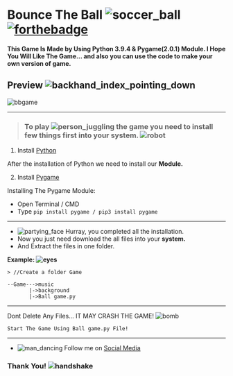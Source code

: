 # Bounce The Ball ![soccer_ball](https://user-images.githubusercontent.com/49164677/116799839-80e5ad80-ab19-11eb-9c48-2870936175c8.gif) [![forthebadge](https://forthebadge.com/images/badges/made-with-python.svg)](https://forthebadge.com)

**This Game Is Made by Using Python 3.9.4 & Pygame(2.0.1) Module.
I Hope You Will Like The Game... and also you can use the code to make your own version of game.**

## Preview ![backhand_index_pointing_down](https://user-images.githubusercontent.com/49164677/116799945-5ba56f00-ab1a-11eb-9d1a-6f74ce447c7a.gif)

![bbgame](https://user-images.githubusercontent.com/49164677/116798049-89ce8300-ab09-11eb-9b87-0701245d31d4.gif)

---
> ### To play ![person_juggling](https://user-images.githubusercontent.com/49164677/116800092-8e039c00-ab1b-11eb-8da1-ec4ee979c684.gif) the game you need to install few things first into your system. ![robot](https://user-images.githubusercontent.com/49164677/116800128-dae77280-ab1b-11eb-96f6-da668f8daa31.gif)

1. Install [Python](https://www.python.org/)

After the installation of Python we need to install our **Module.**

2. Install [Pygame](https://www.pygame.org/news)

Installing The Pygame Module:

- Open Terminal / CMD
- Type `pip install pygame / pip3 install pygame`

---

 - ![partying_face](https://user-images.githubusercontent.com/49164677/116800438-b8a32400-ab1e-11eb-8315-cc0e6e44495f.gif) Hurray, you completed all the installation. 
- Now you just need download the all files into your **system.**
- And Extract the files in one folder.

**Example: ![eyes](https://user-images.githubusercontent.com/49164677/116800632-9a3e2800-ab20-11eb-96a0-7fa4f3cfd255.gif)**
```
> //Create a folder Game

--Game--->music
       |->background
       |->Ball game.py
```

---
Dont Delete Any Files... IT MAY CRASH THE GAME! ![bomb](https://user-images.githubusercontent.com/49164677/116800782-bf7f6600-ab21-11eb-8c90-3beab07e2186.gif)

```Start The Game Using Ball game.py File!```

---

- ![man_dancing](https://user-images.githubusercontent.com/49164677/116800839-30bf1900-ab22-11eb-9b30-670f4158f51d.gif) Follow me on [Social Media](https://linktr.ee/unknown_abhi)

### Thank You! ![handshake](https://user-images.githubusercontent.com/49164677/116801244-94971100-ab25-11eb-939f-d3d0e8d66da5.gif)
